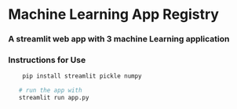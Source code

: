 # Machine Learning App Registry

### A streamlit web app with 3 machine Learning application

### Instructions for Use

```python
    pip install streamlit pickle numpy

```

```python
   # run the app with
   streamlit run app.py
```

